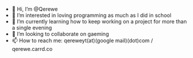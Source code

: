 - 👋 Hi, I’m @Qerewe
- 👀 I’m interested in loving programming as much as I did in school
- 🌱 I’m currently learning how to keep working on a project for more than a single evening
- 💞️ I’m looking to collaborate on gaeming
- 📫 How to reach me: qereweyt(at)(google mail)(dot)com / qerewe.carrd.co

<!---
Qerewe/Qerewe is a ✨ special ✨ repository because its `README.md` (this file) appears on your GitHub profile.
You can click the Preview link to take a look at your changes.
--->
